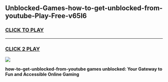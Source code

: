 
## Unblocked-Games-how-to-get-unblocked-from-youtube-Play-Free-v65l6
<h3>
<a href="https://premium76.site?title=how-to-get-unblocked-from-youtube&ref=18A1">CLICK TO PLAY</a></h3>
<hr>

<h3>
<a href="https://premium76.site?title=how-to-get-unblocked-from-youtube&ref=18A1">CLICK 2 PLAY</a>
  
</h3>

<a href="https://premium76.site?title=how-to-get-unblocked-from-youtube&ref=18A1"><img src="https://clearcache.store/games.png"></a>


**how-to-get-unblocked-from-youtube games unblocked: Your Gateway to Fun and Accessible Online Gaming**
